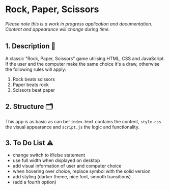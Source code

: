 # Rock, Paper, Scissors

###### Please note this is a work in progress application and documentation. Content and appearance will change during time.

## 1. Description 📝

A classic "Rock, Paper, Scissors" game utilising HTML, CSS and JavaScript. If the user and the computer make the same choice it's a draw, otherwise the following rules will apply:

1. Rock beats scissors
2. Paper beats rock
3. Scissors beat paper

## 2. Structure 🗂

This app is as basic as can be! `index.html` contains the content, `style.css` the visual appearance and `script.js` the logic and functionality.

## 3. To Do List ⚠️

- change switch to if/else statement
- use full width when displayed on desktop
- add visual information of user and computer choice
- when hovering over choice, replace symbol with the solid version
- add styling (darker theme, nice font, smooth transitions)
- (add a fourth option)
